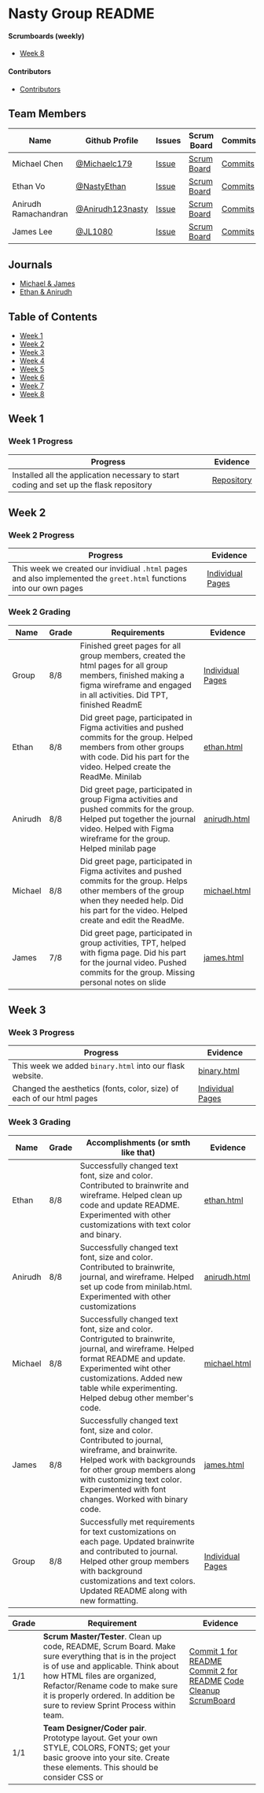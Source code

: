 # Nasty Group README

#### Scrumboards (weekly)
* [Week 8](https://github.com/NastyEthan/NastyReturned/projects/1)

#### Contributors
* [Contributors](https://github.com/NastyEthan/NastyReturned/graphs/contributors)

## Team Members
| Name | Github Profile | Issues | Scrum Board | Commits | MiniLab |
| - | - | - | - | - | -|
| Michael Chen | [@Michaelc179](https://github.com/Michaelc179) |  [Issue](https://github.com/NastyEthan/NastyReturned/issues?q=assignee%3AMichaelc179) | [Scrum Board](https://github.com/NastyEthan/NastyReturned/projects/1?card_filter_query=assignee%3Amichaelc179) | [Commits](https://github.com/NastyEthan/NastyReturned/commits?author=michaelc179) | [michael.html](https://github.com/NastyEthan/NastyReturned/blob/main/templates/michael.html)
| Ethan Vo | [@NastyEthan](https://github.com/NastyEthan) | [Issue](https://github.com/NastyEthan/NastyReturned/issues?q=assignee%3ANastyEthan) | [Scrum Board](https://github.com/NastyEthan/NastyReturned/projects/1?card_filter_query=assignee%3ANastyEthan) | [Commits](https://github.com/NastyEthan/NastyReturned/commits?author=NastyEthan) |[ethan.html](https://github.com/NastyEthan/NastyReturned/blob/main/templates/ethan.html) |
| Anirudh Ramachandran | [@Anirudh123nasty](https://github.com/Anirudh123nasty) | [Issue](https://github.com/NastyEthan/NastyReturned/issues?q=assignee%3AAnirudh123nasty) | [Scrum Board](https://github.com/NastyEthan/NastyReturned/projects/1?card_filter_query=assignee%3AAnirudh123nasty) | [Commits](https://github.com/NastyEthan/NastyReturned/commits?author=Anirudh123nasty) | [anirudh.html](https://github.com/NastyEthan/NastyReturned/blob/main/templates/anirudh.html) |
| James Lee | [@JL1080](https://github.com/JL1080) | [Issue](https://github.com/NastyEthan/NastyReturned/issues?q=assignee%3AJL1080) | [Scrum Board](https://github.com/NastyEthan/NastyReturned/projects/1?card_filter_query=assignee%3AJL1080) | [Commits](https://github.com/NastyEthan/NastyReturned/commits?author=JL1080) | [james.html](https://github.com/NastyEthan/NastyReturned/blob/main/templates/james.html) |

## Journals
* [Michael & James](https://docs.google.com/document/d/1Kcb8k2XW2PODSQW_EKFYb1XKB39VrwB-OEAnCMM7Frs/edit?usp=sharing)
* [Ethan & Anirudh](https://docs.google.com/document/d/1-AS5NcpL8dvRFaj1oww0tR8XM1lf20oFSDFuEdq7OxQ/edit?usp=sharing)

## Table of Contents
* [Week 1](https://github.com/NastyEthan/NastyReturned/blob/main/README.md#week-1)
* [Week 2](https://github.com/NastyEthan/NastyReturned/blob/main/README.md#week-2)
* [Week 3](https://github.com/NastyEthan/NastyReturned/blob/main/README.md#week-3)
* [Week 4](https://github.com/NastyEthan/NastyReturned/blob/main/README.md#week-4) 
* [Week 5](https://github.com/NastyEthan/NastyReturned/blob/main/README.md#week-5) 
* [Week 6](https://github.com/NastyEthan/NastyReturned/blob/main/README.md#week-6) 
* [Week 7](https://github.com/NastyEthan/NastyReturned/blob/main/README.md#week-7)
* [Week 8](https://github.com/NastyEthan/NastyReturned/blob/main/README.md#week-8) 


## Week 1

### Week 1 Progress
| Progress | Evidence |
| - | - |
| Installed all the application necessary to start coding and set up the flask repository | [Repository](https://github.com/NastyEthan/flask_portfolio) |

## Week 2

### Week 2 Progress
| Progress | Evidence |
| - | - |
| This week we created our invidiual `.html` pages and also implemented the `greet.html` functions into our own pages | [Individual Pages](https://github.com/NastyEthan/flask_portfolio/tree/main/templates) |

### Week 2 Grading
| Name | Grade | Requirements | Evidence |
| - | - | - | - |
| Group | 8/8 | Finished greet pages for all group members, created the html pages for all group members, finished making a figma wireframe and engaged in all activities.  Did TPT, finished ReadmE | [Individual Pages](https://github.com/NastyEthan/flask_portfolio/tree/main/templates)
| Ethan | 8/8 | Did greet page, participated in Figma activities and pushed commits for the group. Helped members from other groups with code. Did his part for the video. Helped create the ReadMe. Minilab | [ethan.html](https://github.com/NastyEthan/flask_portfolio/blob/main/templates/ethan.html) |
| Anirudh | 8/8 | Did greet page, participated in group Figma activities and pushed commits for the group. Helped put together the journal video. Helped with Figma wireframe for the group. Helped minilab page | [anirudh.html](https://github.com/NastyEthan/flask_portfolio/blob/main/templates/anirudh.html) |
| Michael | 8/8 | Did greet page, participated in Figma activites and pushed commits for the group. Helps other members of the group when they needed help. Did his part for the video. Helped create and edit the ReadMe. | [michael.html](https://github.com/NastyEthan/flask_portfolio/blob/main/templates/michael.html) |
| James | 7/8 | Did greet page, participated in group activities, TPT, helped with figma page. Did his part for the journal video. Pushed commits for the group. Missing personal notes on slide | [james.html](https://github.com/NastyEthan/flask_portfolio/blob/main/templates/james.html) |

## Week 3

### Week 3 Progress
| Progress | Evidence |
| - | - |
| This week we added `binary.html` into our flask website. | [binary.html](https://github.com/NastyEthan/flask_portfolio/blob/main/templates/binary.html) |
| Changed the aesthetics (fonts, color, size) of each of our html pages | [Individual Pages](https://github.com/NastyEthan/flask_portfolio/tree/main/templates) |

### Week 3 Grading
| Name | Grade | Accomplishments (or smth like that) | Evidence |
| - | - | - | - |
| Ethan | 8/8 | Successfully changed text font, size and color. Contributed to brainwrite and wireframe. Helped clean up code and update README. Experimented with other customizations with text color and binary. | [ethan.html](https://github.com/NastyEthan/flask_portfolio/blob/main/templates/ethan.html) |
| Anirudh |8/8 | Successfully changed text font, size and color. Contributed to brainwrite, journal, and wireframe. Helped set up code from minilab.html. Experimented with other customizations| [anirudh.html](https://github.com/NastyEthan/flask_portfolio/blob/main/templates/anirudh.html) |
| Michael |8/8 | Successfully changed text font, size and color. Contriguted to brainwrite, journal, and wireframe. Helped format README and update. Experimented wiht other customizations. Added new table while experimenting. Helped debug other member's code. | [michael.html](https://github.com/NastyEthan/flask_portfolio/blob/main/templates/michael.html) |
| James |8/8 | Successfully changed text font, size and color. Contributed to journal, wireframe, and brainwrite. Helped work with backgrounds for other group members along with customizing text color. Experimented with font changes. Worked with binary code. | [james.html](https://github.com/NastyEthan/flask_portfolio/blob/main/templates/james.html) |
| Group | 8/8 | Successfully met requirements for text customizations on each page. Updated brainwrite and contributed to journal. Helped other group members with background customizations and text colors. Updated README along with new formatting. | [Individual Pages](https://github.com/NastyEthan/flask_portfolio/tree/main/templates) |

| Grade | Requirement | Evidence|
| - | - | - |
| 1/1 | **Scrum Master/Tester**.  Clean up code, README, Scrum Board.   Make sure everything that is in the project is of use and applicable.  Think about how HTML files are organized, Refactor/Rename code to make sure it is properly ordered.  In addition be sure to review Sprint Process within team.|[Commit 1 for README](https://github.com/NastyEthan/flask_portfolio/commit/85508ac48460fce8d7b75945b1ba9d564dc01bdc) [Commit 2 for README](https://github.com/NastyEthan/flask_portfolio/commit/4b5f383656424e15fdef12ad0a40d499c5ddbd61) [Code Cleanup](https://github.com/NastyEthan/flask_portfolio/commit/13e2fb060d6a4f33ed6bb5c6c87be20d431657e7) [ScrumBoard](https://github.com/NastyEthan/flask_portfolio/projects/1) |
| 1/1 | **Team Designer/Coder pair**.  Prototype layout.  Get your own STYLE, COLORS, FONTS; get your basic groove into your site.  Create these elements.  This should be consider CSS or <style> for your site. [W3 Schools](https://www.w3schools.com/w3css/defaulT.asp) can provide guidance on CSS.. Experiment with Two themes... Try a couple of prototype experiments and get feedback from Crossover. | [Individual Pages](https://github.com/NastyEthan/flask_portfolio/tree/main/templates) |
| 1/1 | **Team Designer/Coder pair**.  Create location for Mini-labs, you could rename this to something for your team (aka How-its-Made, Concepts, etc).  This can have research or early concepts from your team.   Additionally this section should have embeds to Brain Write, Wireframes, Greet, and TPT3.  Evidence of research or early design. Try3x3 or 4x4 design on page. Bootstrap Grid layout | [minilab.html](https://github.com/NastyEthan/flask_portfolio/blob/main/templates/Minilab.html) |
|1 /1 | **Individual Coding**.   Review and update you home pages again.  Make sure you have a wireframe that can be linked to from your home page that shows design. | [Individual Pages](https://github.com/NastyEthan/flask_portfolio/tree/main/templates) [Brainwrite](https://docs.google.com/document/d/1t31XtKqvTwIF9UPtYcyjFa9-WkKPoQgcxXxMfE8rbKc/edit?usp=sharing) <br /> [Figma](https://www.figma.com/file/9eItLJPgtgRwK6GugaUwrl/Unique-Planner?node-id=0%3A1) |
| 1/1 | **Individual Research**.   Learn about binary this week through TPT and TT.  Also, review related videos on CB and Harvard Video.  Update journal, be ready to work on Binary lab next week. | [Michael and James Journal w/ TPT3](https://docs.google.com/document/d/1Kcb8k2XW2PODSQW_EKFYb1XKB39VrwB-OEAnCMM7Frs/edit?usp=sharing) <br /> [Ethan and Anirudh Journal w/ TPT3](https://docs.google.com/document/d/1-AS5NcpL8dvRFaj1oww0tR8XM1lf20oFSDFuEdq7OxQ/edit?usp=sharing)|

## Week 4  
  
### Week 4 Progress
| Progress | Evidence |
| - | - |
| Created a new scrumboard for Week 4 | [Week 4 Scrum Board](https://github.com/NastyEthan/flask_portfolio/projects/2) |
| Added binary.html and experimented with different hacks | [binary.html](https://github.com/NastyEthan/flask_portfolio/blob/main/templates/binary.html) |
| Added binary2.html with hacks and attempted 'dog and cat' task (given up to Monday to complete) | [binary2.html](https://github.com/NastyEthan/flask_portfolio/blob/main/templates/binary2.html) |
| Added ASCII | [ASCII](https://github.com/NastyEthan/flask_portfolio/commit/c96df6846d6f54fd0d458269af8853eff913a552) |
| Added the base for our main project in `planner.html`. There is no functionality in it yet. | [planner.html](https://github.com/NastyEthan/flask_portfolio/blob/main/templates/planner.html) |
| Made Group Video | [2 Minute Video](https://kapwi.ng/c/B6FEvQKEbp) | |
  
### Week 4 Grading
| Name | Grade | Work | Evidence |
| - | - | - | - |
| Ethan | 8/8 | Worked on ASCII hack for binary. Finished individual notes on videos. Updated README. Reformatted About page to use dropdown for Minilabs. Changed background color for pages. | [About Page](https://github.com/NastyEthan/flask_portfolio/commit/763f84323fb8bd69f0eee49b8c4ba17e8c789470) <br /> [Commit 2 About page](https://github.com/NastyEthan/flask_portfolio/commit/61775ba742338ab86a3773fdc6fcc2b4f2a812a3)|| |
| Anirudh | 8/8 | Worked on Dog/Cat 'hack' for binary (given up to Monday to complete). Finished individual notes on videos. Created Binary2.html. Updated Planner Page. |[DogCat Progress](https://github.com/NastyEthan/flask_portfolio/commit/cff33feff9c20edc961a206001c5a51f81652c03) <br /> [Binary2.html](https://github.com/NastyEthan/flask_portfolio/commit/15450f5f534326be9e114a255a03e2004d63a1de) <br /> [Updated Planner Page](https://github.com/NastyEthan/flask_portfolio/commit/46ef43c9acdf75302414feac7d480d7e75945374) || |
| Michael | 8/8 | Worked on ASCII hack for binary. Created binary page. Finished indidivual notes on videos. Broke down about dropdown and created dropdown for minilabs.|[Binary.html Commit 1](https://github.com/NastyEthan/flask_portfolio/commit/6b350ef355e2537e9b777da58522affdffdefb9e) <br /> [Commit 2](https://github.com/NastyEthan/flask_portfolio/commit/c96df6846d6f54fd0d458269af8853eff913a552) <br /> [Navbar/Minilab Reformatting](https://github.com/NastyEthan/flask_portfolio/commit/1114c98d08f946cc699cc3a0a26c59cd05f91d1a) || |
| James | 8/8 | Worked on Dog/Cat Swtich for binary (given up to Monday to complete). Added jpegs to assets file. Finished individual notes on videos.|[DogCat Progress](https://github.com/NastyEthan/flask_portfolio/commit/87bb8d789d7c81951bc9029429066a2fa5f430e1) || |

## Week 5

### Week 5 Progress
| Progress | Evidence |
| - | - |
| `michaelrgb.html` - contains 4 .jpg's of a charmander buying cake. Implemented rgb hack #2 | [michaelrgb.html](https://github.com/NastyEthan/flask_portfolio/blob/main/templates/michaelrgb.html)<br />[Commit](https://github.com/NastyEthan/flask_portfolio/commit/93ff63be5855c7fc51b01582905750715e50604c) |
| `images.py`- contains rgb hack #4 and attempt on resizing images. | [Commit](https://github.com/NastyEthan/flask_portfolio/commit/72073520287cdc894b7c0240fa611e1892b4a306)<br />[Commit](https://github.com/NastyEthan/flask_portfolio/commit/ffc03ea8edf1b022a9a1026ffbf80e96da73f6ba) |
| `jamesrgb.html` - contains button for grey scale function. Implemented RGB hack # 1 | [Commit](https://github.com/NastyEthan/flask_portfolio/commit/7acb26002404cb3e7dde078d7bb3e6e382cf981c) |
| `ethanrgb.html` - contains progress for image resizing. Partially implemented RGB hack # 3 | [Commit](https://github.com/NastyEthan/flask_portfolio/commit/ffc03ea8edf1b022a9a1026ffbf80e96da73f6ba) |

### Week 5 Grading
| Name | Grade | Requirements | Evidence |
| - | - | - | - |
| Group | 8/8 | Finished notes on TPT presentations and college board videos. Finished quizzes, took screenshots of practice problems and made corrections. Started RGB lab along with different hacks | [image.py](https://github.com/NastyEthan/flask_portfolio/blob/main/algorithms/image.py) |
| Ethan | 8/8 | Finished college board quizzes and notes, along with notes on TPT presentations and other notes. Started RGB picture resizing hacks. | [Commit](https://github.com/NastyEthan/flask_portfolio/commit/ffc03ea8edf1b022a9a1026ffbf80e96da73f6ba) |
| Anirudh | 8/8 | Finished college board quizzes and notes, along with notes on TPT presentations and other notes. Finished RGB Big O notation. | [Commit](https://github.com/NastyEthan/flask_portfolio/commit/72073520287cdc894b7c0240fa611e1892b4a306)|
| Michael | 8/8 | RGB Hack #2: adding text to the RGB images. College board 3.1-3.2 video notes and quizzes | [Commit](https://github.com/NastyEthan/flask_portfolio/commit/93ff63be5855c7fc51b01582905750715e50604c)<br />[Journal Week 5](https://docs.google.com/document/d/1Kcb8k2XW2PODSQW_EKFYb1XKB39VrwB-OEAnCMM7Frs/edit#heading=h.9mn466vqyzp) |
| James | 8/8 | Finished college board quizzes and notes, along with notes on TPT presentations and other notes. Finished Grey Scale hack for RGB| [Commit](https://github.com/NastyEthan/flask_portfolio/commit/7acb26002404cb3e7dde078d7bb3e6e382cf981c) |
  
| Grade | Requirement | Evidence|
| - | - | - |
| 1 | Scrum/Pair activity.  Listen to OO's and TO's introduction.  Write about OOs' and TOs roles in your journal.  Brainstorm on how you think fellow student can help you in Test Prep.  Review idea with Scrum Team, then review again with Crossover team.  Each Scrum Team create summary and provide ideas to OO's.| [Michael & James Journal](https://docs.google.com/document/d/1Kcb8k2XW2PODSQW_EKFYb1XKB39VrwB-OEAnCMM7Frs/edit?usp=sharing)<br>[Ethan & Anirudh Journal](https://docs.google.com/document/d/1-AS5NcpL8dvRFaj1oww0tR8XM1lf20oFSDFuEdq7OxQ/edit?usp=sharing) |
| 1 | Scrum/Pair activity and journal. Unit 3.1 work.   Follow instructions and guidance from OO's| [Michael & James Journal](https://docs.google.com/document/d/1Kcb8k2XW2PODSQW_EKFYb1XKB39VrwB-OEAnCMM7Frs/edit?usp=sharing)<br>[Ethan & Anirudh Journal](https://docs.google.com/document/d/1-AS5NcpL8dvRFaj1oww0tR8XM1lf20oFSDFuEdq7OxQ/edit?usp=sharing) |
| 1 | Scrum/Pair activity and journal. Unit 3.2 work.   Follow instructions and guidance from OO's| [Michael & James Journal](https://docs.google.com/document/d/1Kcb8k2XW2PODSQW_EKFYb1XKB39VrwB-OEAnCMM7Frs/edit?usp=sharing)<br>[Ethan & Anirudh Journal](https://docs.google.com/document/d/1-AS5NcpL8dvRFaj1oww0tR8XM1lf20oFSDFuEdq7OxQ/edit?usp=sharing)  |
  
  ## Week 6

### Week 6 Progress
| Progress | Evidence |
| - | - |
| `michaelrgb.html`- imported and implimented new universal fonts for individual pages. Also added grey scale to individual page. | [Commit](https://github.com/NastyEthan/flask_portfolio/commit/9169c00616d7ce08936f1c06ff6d94c3b0ca8ce0)<br />[Commit](https://github.com/NastyEthan/flask_portfolio/commit/2bcacba053961f96d3ba30cf8ffb6678bfa622c3) | 
| `ethanrgb.html` - contains finished image resizing. Fully implemented RGB hack # 3. Also touched up pages and format. | [Commit](https://github.com/NastyEthan/flask_portfolio/commit/e145a1301190f34900203ecbfbe971e9b4033aa8)<br />[Commit](https://github.com/NastyEthan/flask_portfolio/commit/57d5541381b62d4c9488a8f5fdaf7a9a527340ff) |
| `anirudhrgb.html`-  implimented new universal fonts for individual pages. Also wrote on own images. | [Commit](https://github.com/NastyEthan/flask_portfolio/commit/ead060cc3461b00c6c7376a95e087c65e37ef03d)<br />[Commit](https://github.com/NastyEthan/flask_portfolio/commit/2bcacba053961f96d3ba30cf8ffb6678bfa622c3) | 
| `jamesrgb.html`-  implimented new universal fonts for individual pages. Also found easier way for grey scale | [Commit](https://github.com/NastyEthan/flask_portfolio/commit/03eac5fbbc6af4409506010023238949b1d0e87e)<br />[Commit](https://github.com/NastyEthan/flask_portfolio/commit/d75ded45b579f84373db1ed4d202557986e56f00) |


### Week 6 Grading
| Name | Grade | Requirements | Evidence |
| - | - | - | - |
| Group | 8/8 | Finished notes on TPT presentations and college board videos. Finished quizzes, took screenshots of practice problems and made corrections. Finished RGB lab along with different hacks | [image.py](https://github.com/NastyEthan/flask_portfolio/blob/main/algorithms/image.py) |
| Ethan | 8/8 | Finished college board quizzes and notes, along with notes on TPT presentations and other notes. Used universal fonts and finished RGB picture resizing hacks. | [Commit](https://github.com/NastyEthan/flask_portfolio/commit/e145a1301190f34900203ecbfbe971e9b4033aa8)<br />[Commit](https://github.com/NastyEthan/flask_portfolio/commit/57d5541381b62d4c9488a8f5fdaf7a9a527340ff) |
| Anirudh | 8/8 | Finished college board quizzes and notes, along with notes on TPT presentations and other notes. Used universal fonts, added writing on image and project layout notes  | [Notes](https://docs.google.com/document/d/1ap0cW_aSCZotCXZSzTm050EakCtGQCYbtcwvLQhGf04/edit)<br />[Commit](https://github.com/NastyEthan/flask_portfolio/commit/209f511a50a09a4b68b4feb18f0450f1404d8ae2)<br />[Commit](https://github.com/NastyEthan/flask_portfolio/commit/ead060cc3461b00c6c7376a95e087c65e37ef03d)|
| Michael | 8/8 | Finished college board quizzes and notes, along with notes on TPT presentations and other notes. Added universal fonts to base.html, added grey scale. | [Commit](https://github.com/NastyEthan/flask_portfolio/commit/9169c00616d7ce08936f1c06ff6d94c3b0ca8ce0)<br />[Commit](https://github.com/NastyEthan/flask_portfolio/commit/2bcacba053961f96d3ba30cf8ffb6678bfa622c3) |
| James | 8/8 | Finished college board quizzes and notes, along with notes on TPT presentations and other notes. Used universal fonts and found easier way for grey scale| [Commit](https://github.com/NastyEthan/flask_portfolio/commit/03eac5fbbc6af4409506010023238949b1d0e87e)<br />[Commit](https://github.com/NastyEthan/flask_portfolio/commit/d75ded45b579f84373db1ed4d202557986e56f00) |
  
| Grade | Requirement | Evidence|
| - | - | - |
| 1 | Hack 1: RGB Values with an Image, Frontend... how would you change to grey scale dynamically? | [Commit: James](https://github.com/NastyEthan/flask_portfolio/commit/d75ded45b579f84373db1ed4d202557986e56f00) |
| 1 | Hack 2: RGB Values with an Image, Backend... how would you write a message on top of image (Links to an external site.) and transport it to the Web?  Look at Pillow Image write in Tester | [Commit: Michael](https://github.com/NastyEthan/flask_portfolio/commit/93ff63be5855c7fc51b01582905750715e50604c) |
| 1 | Hack 3: RGB Values with an Image, New Development.  explore and implement a new possibility in manipulating images (Links to an external site.) | [Commit: Ethan](https://github.com/NastyEthan/flask_portfolio/commit/c431506b7c4418d4a4969c79f252bcb5e66a5f6f) [Commit 2](https://github.com/NastyEthan/flask_portfolio/commit/e145a1301190f34900203ecbfbe971e9b4033aa8) |
| 1 | Hack 4: RGB Values with an Image.  Make journal entries and do corrections in code.   Backend... image files are really big, this would make a Programmer consider being efficiency in programming.  What are the calculations?  Could the image.py function "def image_data" more efficient?  There is a science to writing efficient algorithms called Big O notation (Links to an external site.). Write image_data function to be more efficient according to Big O notation.  Basically, you are looking to remove a loop | [Commit: Anirudh](https://github.com/NastyEthan/flask_portfolio/commit/72073520287cdc894b7c0240fa611e1892b4a306) |

## Week 7

### Week 7 Progress
| Progress | Evidence |
| - | - |
| `binary.html` - Finished shift code for bulbs  | [Commit](https://github.com/NastyEthan/flask_portfolio/commit/dba3f1b765fae297dd00d4a2380b57432213eb0f)|
| `binary2.html` - Finished ASCII to Unicode conversion.  | [Commit](https://github.com/NastyEthan/flask_portfolio/commit/39123e49453efd22ae9715161ba6c4cae57c357a)|
| `binary4.html` - Finished unsigned addition. | [Commit](https://github.com/NastyEthan/flask_portfolio/commit/d9537c32dcc138bf03ce23d710627cdd378c2f88) <br > [Commit](https://github.com/NastyEthan/flask_portfolio/commit/5d4aeb7db67f3bc8228a1590944352f1b44985b8)|
| `logicgate.html` - Finished logic gates lab | [Commit](https://github.com/NastyEthan/flask_portfolio/commit/ce1c7c4dd0a5182acb2400552cf6c332f02d0be5) <br > [Commit](https://github.com/NastyEthan/flask_portfolio/commit/669e9b450af1eb2bb16d5d9b381799089cf8ad55)|
|`colorcode.html` -Finished color code and individual R, G, B columns.| [Commit](https://github.com/NastyEthan/flask_portfolio/commit/9e15b0241f43be57530bac8b88a1872c93d240f1) <br > [Commit](https://github.com/NastyEthan/flask_portfolio/commit/e2038d0c09ef7cdf28b5b38caf797046e2217177) <br > [Commit](https://github.com/NastyEthan/flask_portfolio/commit/91be02585dcd5e69a98facc55c1bdfe95fe30015)|
| `binary3.html` - Finished signed addition. | [Commit](https://github.com/NastyEthan/flask_portfolio/commit/93c6e8880ec7cb32f47f86054eab9b7fd78c0c64) <br > [Commit](https://github.com/NastyEthan/flask_portfolio/commit/b18a925fcea12d7fd4ff05e2a505c93ff0c36fb4)|
| Video - under two minutes, decribing individual contributions. | [Link](https://kapwi.ng/c/zR2Kj31sHG) |


### Week 7 Grading
| Name | Grade | Requirements | Evidence |
| - | - | - | - |
| Group | 8/8 | Finished notes on TPT presentations and college board videos. Finished quizzes, took screenshots of practice problems and made corrections. Finished logic gates lab along with different hacks | [Journal](https://docs.google.com/document/d/1Kcb8k2XW2PODSQW_EKFYb1XKB39VrwB-OEAnCMM7Frs/edit#heading=h.sc3byl6nwt6r) <br > [Journal](https://docs.google.com/document/d/1-AS5NcpL8dvRFaj1oww0tR8XM1lf20oFSDFuEdq7OxQ/edit) <br/> [Grader Comment](https://github.com/NastyEthan/flask_portfolio/projects/4#card-70678741)|
| Ethan | 8/8 | Finished college board quizzes and notes, along with notes on TPT presentations and other notes. Worked on color code and signed binary. | [Commit](https://github.com/NastyEthan/flask_portfolio/commit/9e15b0241f43be57530bac8b88a1872c93d240f1) <br /> [Commit](https://github.com/NastyEthan/flask_portfolio/commit/93c6e8880ec7cb32f47f86054eab9b7fd78c0c64) <br /> [Commit](https://github.com/NastyEthan/flask_portfolio/commit/b18a925fcea12d7fd4ff05e2a505c93ff0c36fb4) |
| Anirudh | 8/8 | Finished college board quizzes and notes, along with notes on TPT presentations and other notes. Worked on color code and unsigned binary.  | [Commit](https://github.com/NastyEthan/flask_portfolio/commit/d9537c32dcc138bf03ce23d710627cdd378c2f88) <br /> [Commit](https://github.com/NastyEthan/flask_portfolio/commit/5d4aeb7db67f3bc8228a1590944352f1b44985b8) <br /> [Commit](https://github.com/NastyEthan/flask_portfolio/commit/e2038d0c09ef7cdf28b5b38caf797046e2217177) <br /> [Commit](https://github.com/NastyEthan/flask_portfolio/commit/91be02585dcd5e69a98facc55c1bdfe95fe30015)|
| Michael | 8/8 | Finished college board quizzes and notes, along with notes on TPT presentations and other notes. Worked on logic gate and shift. | [Commit](https://github.com/NastyEthan/flask_portfolio/commit/dba3f1b765fae297dd00d4a2380b57432213eb0f) <br /> [Commit](https://github.com/NastyEthan/flask_portfolio/commit/ce1c7c4dd0a5182acb2400552cf6c332f02d0be5) <br /> [Commit](https://github.com/NastyEthan/flask_portfolio/commit/669e9b450af1eb2bb16d5d9b381799089cf8ad55) |
| James | 8/8 | Finished college board quizzes and notes, along with notes on TPT presentations and other notes. Worked on ASCII to Unicode| [Commit](https://github.com/NastyEthan/flask_portfolio/commit/39123e49453efd22ae9715161ba6c4cae57c357a) |
  
  
## Week 8

### Week 8 Progress
| Progress | Evidence |
| - | - |
| `planner3.html` - Added checkbox, yes or no buttons, table format, user inputs  | [Commit](https://github.com/NastyEthan/NastyReturned/commit/ebb0f3fa7a02cbcd963b99bfd07822c1c392d6af) <br /> [Commit](https://github.com/NastyEthan/NastyReturned/commit/9a5e00090586392f8b662186485478a320fb6cff) <br /> [Commit](https://github.com/NastyEthan/NastyReturned/commit/3dc043b247f27a1dea3faa8022b0cad93c0c088f) <br /> [Commit](https://github.com/NastyEthan/NastyReturned/commit/b68781f5f4cb92dc8002100ad8085542b58cdeba) <br /> [Commit](https://github.com/NastyEthan/NastyReturned/commit/f58386a5a8fa3ab0cc61f40c208bf7eb3ddbd0b3) <br /> [Commit](https://github.com/NastyEthan/NastyReturned/commit/8b001dff7de4efaf49549b35b541912c8770a113) |


  
 ### Week 8 Grading
| Name | Grade | Requirements | Evidence |
| - | - | - | - |
| Group | 8/8 | Finished notes on TPT presentations and college board videos. Finished quizzes, took screenshots of practice problems and made corrections. Implemented new tables for october with user inputs, alerts, and a simple checkbox. | [Journal](https://docs.google.com/document/d/1Kcb8k2XW2PODSQW_EKFYb1XKB39VrwB-OEAnCMM7Frs/edit#heading=h.sc3byl6nwt6r) <br > [Journal](https://docs.google.com/document/d/1-AS5NcpL8dvRFaj1oww0tR8XM1lf20oFSDFuEdq7OxQ/edit) <br/> [Grader Comment](https://github.com/NastyEthan/NastyReturned/projects/1#card-70927552)|
| Ethan | 8/8 | Finished college board quizzes and notes, along with notes on TPT presentations and other notes. Bolded and worked on table format | [Journal](https://docs.google.com/document/d/1ZaNCZFb-jkWd4c-f7FgZ9GwwUXmOwUnSNN9Vp1z3UiQ/edit) <br /> [Commit](https://github.com/NastyEthan/NastyReturned/commit/87c72babe2e551a1bc80500e78000d5a3eb29808) <br /> [Commit](https://github.com/NastyEthan/NastyReturned/commit/9a5e00090586392f8b662186485478a320fb6cff) |
| Anirudh | 8/8 | Finished college board quizzes and notes, along with notes on TPT presentations and other notes. Added user input box, Yes or No button, and bottom checkboxes.  | [Commit](https://github.com/NastyEthan/NastyReturned/commit/f58386a5a8fa3ab0cc61f40c208bf7eb3ddbd0b3) <br /> [Commit](https://github.com/NastyEthan/NastyReturned/commit/b68781f5f4cb92dc8002100ad8085542b58cdeba) <br /> [Commit](https://github.com/NastyEthan/NastyReturned/commit/8b001dff7de4efaf49549b35b541912c8770a113) <br /> [Journal](https://docs.google.com/document/d/1abNEEFvTat4dgupx-nGr7IKHJLhuvql1ZxxxPThSM0Y/edit)|
| Michael | 8/8 | Finished college board quizzes and notes, along with notes on TPT presentations and other notes. Bolded and worked on table format | [Commit](https://github.com/NastyEthan/NastyReturned/commit/ebb0f3fa7a02cbcd963b99bfd07822c1c392d6af) <br /> [Journal](https://docs.google.com/document/d/1Kcb8k2XW2PODSQW_EKFYb1XKB39VrwB-OEAnCMM7Frs/edit#heading=h.sc3byl6nwt6r) |
| James | 8/8 | Finished college board quizzes and notes, along with notes on TPT presentations and other notes. Made calender format for October| [Commit](https://github.com/NastyEthan/NastyReturned/commit/3dc043b247f27a1dea3faa8022b0cad93c0c088f) <br /> [Journal](https://docs.google.com/document/d/1Kcb8k2XW2PODSQW_EKFYb1XKB39VrwB-OEAnCMM7Frs/edit#heading=h.sc3byl6nwt6r) |
 
### Time Box for Final Videos
| Name and Video Link | Final Grade | Link to Review Ticket | Average Score from Comments |
| - | - | - | - | 
| Ethan's [Video](https://kapwi.ng/c/3ZovXODS-k) | _/8 | <br > [Review Ticket](https://github.com/NastyEthan/NastyReturned/projects/2#card-71486197)| Average: 7.5 |
| Anirudh's [Video](https://kapwi.ng/c/jHlYyDI6p6) | _/8 | <br /> [Review Ticket](https://github.com/NastyEthan/NastyReturned/projects/2#card-71486197)| Average: 7.75 |
| Michael's [Video](https://www.loom.com/share/6de26e2f01904985aae6e43bc7c5516e) | _/8 | <br /> [Review Ticket](https://github.com/NastyEthan/NastyReturned/projects/2#card-71486197)| Average: 7.5 |
| James's [Video](https://www.loom.com/share/c90a6dad72ec4da183bad17872a38d63) | _/8 | <br /> [Review Ticket](https://github.com/NastyEthan/NastyReturned/projects/2#card-71486197) | Average: 7.5 |

## Ideas:

  
* Planner (School, Work, Personal)

We want to create a efficient and aesthetically nice planner that can be used for anything (School, Work, Personal). Typically, the reason we do not use planners are becauses they are hassle to set up and use, but we want to change that with our project

Have dropdown for different classes, jobs, times, etc.

Pictures to match with tasks

Simple set up of time slots and several buttons for flexibility

